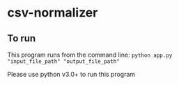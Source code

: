 # csv-normalizer

## To run 

This program runs from the command line: `python app.py "input_file_path" "output_file_path"`

Please use python v3.0+ to run this program


